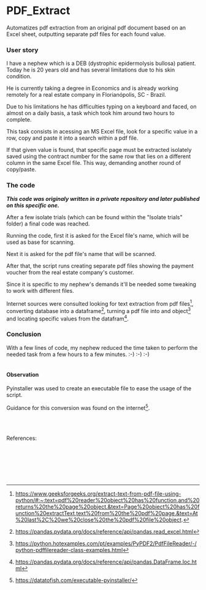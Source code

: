 # PDF_Extract


Automatizes pdf extraction from an original pdf document based on an Excel sheet, outputting separate pdf files for each found value.


### User story

I have a nephew which is a DEB (dystrophic epidermolysis bullosa) patient. Today he is 20 years old and has several limitations due to his skin condition.

He is currently taking a degree in Economics and is already working remotely for a real estate company in Florianópolis, SC - Brazil.

Due to his limitations he has difficulties typing on a keyboard and faced, on almost on a daily basis, a task which took him around two hours to complete.

This task consists in acessing an MS Excel file, look for a specific value in a row, copy and paste it into a search within a pdf file.

If that given value is found, that specific page must be extracted isolately saved using the contract number for the same row that lies on a different column in the same Excel file. This way, demanding another round of copy/paste.

### The code

***This code was originaly written in a private repository and later published on this specific one.***

After a few isolate trials (which can be found within the "Isolate trials" folder) a final code was reached.

Running the code, first it is asked for the Excel file's name, which will be used as base for scanning.

Next it is asked for the pdf file's name that will be scanned.

After that, the script runs creating separate pdf files showing the payment voucher from the real estate company's customer.

Since it is specific to my nephew's demands it'll be needed some tweaking to work with different files.

Internet sources were consulted looking for text extraction from pdf files[^1], converting database into a dataframe[^2], turning a pdf file into and object[^3] and locating specific values from the datafram[^4].

### Conclusion

With a few lines of code, my nephew reduced the time taken to perform the needed task from a few hours to a few minutes. :-) :-) :-)
<br>
<br>
#### Observation

Pyinstaller was used to create an executable file to ease the usage of the script.

Guidance for this conversion was found on the internet[^5].

<br>
<br>

References:
[^1]: https://www.geeksforgeeks.org/extract-text-from-pdf-file-using-python/#:~:text=pdf%20reader%20object%20has%20function,and%20returns%20the%20page%20object.&text=Page%20object%20has%20function%20extractText,text%20from%20the%20pdf%20page.&text=At%20last%2C%20we%20close%20the%20pdf%20file%20object.
<br>

[^2]: https://pandas.pydata.org/docs/reference/api/pandas.read_excel.html
<br>

[^3]: https://python.hotexamples.com/pt/examples/PyPDF2/PdfFileReader/-/python-pdffilereader-class-examples.html
<br>

[^4]: https://pandas.pydata.org/docs/reference/api/pandas.DataFrame.loc.html
<br>

[^5]: https://datatofish.com/executable-pyinstaller/
<br>


